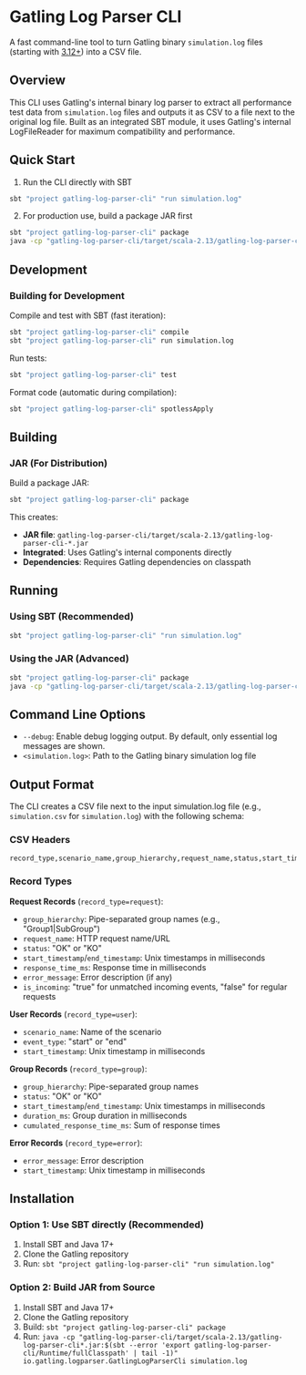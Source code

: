 # Gatling Log Parser CLI

A fast command-line tool to turn Gatling binary `simulation.log` files (starting
with [3.12+](https://github.com/gatling/gatling/issues/4596)) into a CSV file.

## Overview

This CLI uses Gatling's internal binary log parser to extract all performance test data from
`simulation.log` files and outputs it as CSV to a file next to the original log file. Built as an integrated SBT module,
it uses Gatling's internal LogFileReader for maximum compatibility and performance.

## Quick Start

1. Run the CLI directly with SBT

```sh
sbt "project gatling-log-parser-cli" "run simulation.log"
```

2. For production use, build a package JAR first

```sh
sbt "project gatling-log-parser-cli" package
java -cp "gatling-log-parser-cli/target/scala-2.13/gatling-log-parser-cli*.jar:$(sbt --error 'export gatling-log-parser-cli/Runtime/fullClasspath' | tail -1)" io.gatling.logparser.GatlingLogParserCli simulation.log
```

## Development

### Building for Development

Compile and test with SBT (fast iteration):

```sh
sbt "project gatling-log-parser-cli" compile
sbt "project gatling-log-parser-cli" run simulation.log
```

Run tests:

```sh
sbt "project gatling-log-parser-cli" test
```

Format code (automatic during compilation):

```sh
sbt "project gatling-log-parser-cli" spotlessApply
```

## Building

### JAR (For Distribution)

Build a package JAR:

```sh
sbt "project gatling-log-parser-cli" package
```

This creates:
- **JAR file**: `gatling-log-parser-cli/target/scala-2.13/gatling-log-parser-cli-*.jar`
- **Integrated**: Uses Gatling's internal components directly
- **Dependencies**: Requires Gatling dependencies on classpath

## Running

### Using SBT (Recommended)

```sh
sbt "project gatling-log-parser-cli" "run simulation.log"
```

### Using the JAR (Advanced)

```sh
sbt "project gatling-log-parser-cli" package
java -cp "gatling-log-parser-cli/target/scala-2.13/gatling-log-parser-cli*.jar:$(sbt --error 'export gatling-log-parser-cli/Runtime/fullClasspath' | tail -1)" io.gatling.logparser.GatlingLogParserCli simulation.log
```

## Command Line Options

- `--debug`: Enable debug logging output. By default, only essential log messages are shown.
- `<simulation.log>`: Path to the Gatling binary simulation log file

## Output Format

The CLI creates a CSV file next to the input simulation.log file (e.g., `simulation.csv` for `simulation.log`) with the following schema:

### CSV Headers
```
record_type,scenario_name,group_hierarchy,request_name,status,start_timestamp,end_timestamp,response_time_ms,error_message,event_type,duration_ms,cumulated_response_time_ms,is_incoming
```

### Record Types

**Request Records** (`record_type=request`):
- `group_hierarchy`: Pipe-separated group names (e.g., "Group1|SubGroup")
- `request_name`: HTTP request name/URL
- `status`: "OK" or "KO"
- `start_timestamp`/`end_timestamp`: Unix timestamps in milliseconds
- `response_time_ms`: Response time in milliseconds
- `error_message`: Error description (if any)
- `is_incoming`: "true" for unmatched incoming events, "false" for regular requests

**User Records** (`record_type=user`):
- `scenario_name`: Name of the scenario
- `event_type`: "start" or "end"
- `start_timestamp`: Unix timestamp in milliseconds

**Group Records** (`record_type=group`):
- `group_hierarchy`: Pipe-separated group names
- `status`: "OK" or "KO"
- `start_timestamp`/`end_timestamp`: Unix timestamps in milliseconds
- `duration_ms`: Group duration in milliseconds
- `cumulated_response_time_ms`: Sum of response times

**Error Records** (`record_type=error`):
- `error_message`: Error description
- `start_timestamp`: Unix timestamp in milliseconds

## Installation

### Option 1: Use SBT directly (Recommended)

1. Install SBT and Java 17+
2. Clone the Gatling repository  
3. Run: `sbt "project gatling-log-parser-cli" "run simulation.log"`

### Option 2: Build JAR from Source

1. Install SBT and Java 17+
2. Clone the Gatling repository
3. Build: `sbt "project gatling-log-parser-cli" package`
4. Run: `java -cp "gatling-log-parser-cli/target/scala-2.13/gatling-log-parser-cli*.jar:$(sbt --error 'export gatling-log-parser-cli/Runtime/fullClasspath' | tail -1)" io.gatling.logparser.GatlingLogParserCli simulation.log`

